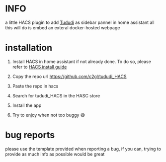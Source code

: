 # INFO
a little HACS plugin to add [Tududi](https://github.com/chrisvel/tududi) as sidebar pannel in home assistant 
all this will do is embed an exteral docker-hosted webpage


# installation 
1. Install HACS in home assistant if not already done.
To do so, please refer to [HACS install guide](https://www.hacs.xyz/docs/use/download/download/#to-download-hacs)

2. Copy the repo url https://github.com/c2gl/tududi_HACS

3. Paste the repo in hacs

4. Search for tududi_HACS in the HASC store

5. Install the app 

6. Try to enjoy when not too buggy 😅

# bug reports
please use the template provided when reporting a bug, 
if you can, trying to provide as much info as possible would be great 